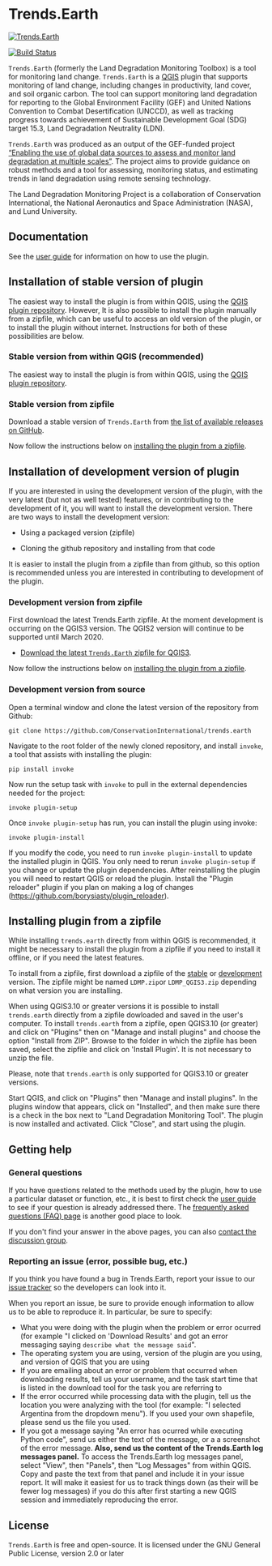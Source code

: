 # Trends.Earth 

[![Trends.Earth](https://s3.amazonaws.com/trends.earth/sharing/trends_earth_logo_bl_600width.png)](http://trends.earth)

[![Build 
Status](https://travis-ci.org/ConservationInternational/trends.earth.svg?branch=master)](https://travis-ci.org/ConservationInternational/trends.earth)

`Trends.Earth` (formerly the Land Degradation Monitoring Toolbox) is a tool for 
monitoring land change. `Trends.Earth` is a [QGIS](http://www.qgis.org) plugin 
that supports monitoring of land change, including changes in productivity, 
land cover, and soil organic carbon. The tool can support monitoring land 
degradation for reporting to the Global Environment Facility (GEF) and United 
Nations Convention to Combat Desertification (UNCCD), as well as tracking 
progress towards achievement of Sustainable Development Goal (SDG) target 15.3, 
Land Degradation Neutrality (LDN).

`Trends.Earth` was produced as an output of the GEF-funded project [“Enabling 
the use of global data sources to assess and monitor land degradation at 
multiple scales”](http://vitalsigns.org/gef-ldmp). The project aims to provide 
guidance on robust methods and a tool for assessing, monitoring status, and 
estimating trends in land degradation using remote sensing technology.

The Land Degradation Monitoring Project is a collaboration of Conservation
International, the National Aeronautics and Space Administration (NASA), and
Lund University.

## Documentation

See the [user guide](http://trends.earth/docs/en) for information on how to use 
the plugin.

## Installation of stable version of plugin

The easiest way to install the plugin is from within QGIS, using the [QGIS 
plugin repository](http://plugins.qgis.org/plugins/LDMP/). However, It is also 
possible to install the plugin manually from a zipfile, which can be useful to 
access an old version of the plugin, or to install the plugin without internet. 
Instructions for both of these possibilities are below.

### Stable version from within QGIS (recommended)

The easiest way to install the plugin is from within QGIS, using the [QGIS 
plugin repository](http://plugins.qgis.org/plugins/LDMP/).

### Stable version from zipfile

Download a stable version of `Trends.Earth` from
[the list of available releases on 
GitHub](https://github.com/ConservationInternational/trends.earth/releases).

Now follow the instructions below on [installing the plugin from a 
zipfile](#installing-plugin-from-a-zipfile).

## Installation of development version of plugin

If you are interested in using the development version of the plugin, with the 
very latest (but not as well tested) features, or in contributing to the 
development of it, you will want to install the development version. There are 
two ways to install the development version:

* Using a packaged version (zipfile)

* Cloning the github repository and installing from that code

It is easier to install the plugin from a zipfile than from github, so this 
option is recommended unless you are interested in contributing to development 
of the plugin.

### Development version from zipfile

First download the latest Trends.Earth zipfile. At the moment 
development is occurring on the QGIS3 version. The QGIS2 version will 
continue to be supported until March 2020.

* [Download the latest `Trends.Earth` zipfile for QGIS3](https://s3.amazonaws.com/trends.earth/sharing/LDMP_QGIS3.zip).

Now follow the instructions below on [installing the plugin from a 
zipfile](#installing-plugin-from-a-zipfile).

### Development version from source

Open a terminal window and clone the latest version of the repository from 
Github:

```
git clone https://github.com/ConservationInternational/trends.earth
```

Navigate to the root folder of the newly cloned repository, and install 
`invoke`, a tool that assists with installing the plugin:

```
pip install invoke
```

Now run the setup task with `invoke` to pull in the external dependencies needed 
for the project:

```
invoke plugin-setup
```

Once `invoke plugin-setup` has run, you can install the plugin using invoke:

```
invoke plugin-install
```

If you modify the code, you need to run `invoke plugin-install` to update the 
installed plugin in QGIS. You only need to rerun `invoke plugin-setup` if you 
change or update the plugin dependencies. After reinstalling the plugin you 
will need to restart QGIS or reload the plugin. Install the "Plugin reloader" 
plugin if you plan on making a log of changes 
(https://github.com/borysiasty/plugin_reloader).


## Installing plugin from a zipfile

While installing `trends.earth` directly from within QGIS is recommended, it 
might be necessary to install the plugin from a zipfile if you need to install 
it offline, or if you need the latest features.

To install from a zipfile, first download a zipfile of the 
[stable](#stable-version-from-zipfile) or 
[development](#development-version-from-zipfile) version. The zipfile might be 
named `LDMP.zip`or `LDMP_QGIS3.zip` depending on what 
version you are installing.

When using QGIS3.10 or greater versions it is possible to install `trends.earth` 
directly from a zipfile dowloaded and saved in the user's computer. To install 
`trends.earth` from a zipfile, open QGIS3.10 (or greater) and click on "Plugins" 
then on "Manage and install plugins" and choose the option "Install from ZIP". 
Browse to the folder in which the zipfile has been saved, select the zipfile and 
click on 'Install Plugin'. It is not necessary to unzip the file. 

Please, note that `trends.earth` is only supported for QGIS3.10 or greater versions.

Start QGIS, and click on "Plugins" then "Manage and install plugins". In the 
plugins window that appears, click on "Installed", and then make sure there is 
a check in the box next to "Land Degradation Monitoring Tool". The plugin is 
now installed and activated. Click "Close", and start using the plugin.


## Getting help

### General questions

If you have questions related to the methods used by the plugin, how to use a 
particular dataset or function, etc., it is best to first check the [user 
guide](http://trends.earth/docs/en) to see if your question is already 
addressed there. The [frequently asked questions (FAQ) 
page](http://trends.earth/docs/en/about/faq.html) is another good place to 
look.

If you don't find your answer in the above pages, you can also [contact the 
discussion group](https://groups.google.com/forum/#!forum/trends_earth_users).

### Reporting an issue (error, possible bug, etc.)

If you think you have found a bug in Trends.Earth, report your issue to our 
[issue 
tracker](https://github.com/ConservationInternational/trends.earth/issues) so 
the developers can look into it.

When you report an issue, be sure to provide enough information to allow us to 
be able to reproduce it. In particular, be sure to specify:

- What you were doing with the plugin when the problem or error ocurred (for 
  example "I clicked on 'Download Results' and got an error messaging saying 
  `describe what the message said`".
- The operating system you are using, version of the plugin are you using, and 
  version of QGIS that you are using
- If you are emailing about an error or problem that occurred when downloading 
  results, tell us your username, and the task start time that is listed in the 
  download tool for the task you are referring to
- If the error occurred while processing data with the plugin, tell us the 
  location you were analyzing with the tool (for example: "I selected Argentina 
  from the dropdown menu"). If you used your own shapefile, please send us the 
  file you used.
- If you got a message saying "An error has ocurred while executing Python 
  code", send us either the text of the message, or a a screenshot of the error 
  message. **Also, send us the content of the Trends.Earth log messages 
  panel.** To access the Trends.Earth log messages panel, select "View", then 
  "Panels", then "Log Messages" from within QGIS. Copy and paste the text from 
  that panel and include it in your issue report. It will make it easiest for 
  us to track things down (as their will be fewer log messages) if you do this 
  after first starting a new QGIS session and immediately reproducing the 
  error.

## License

`Trends.Earth` is free and open-source. It is licensed under the GNU General 
Public License, version 2.0 or later
